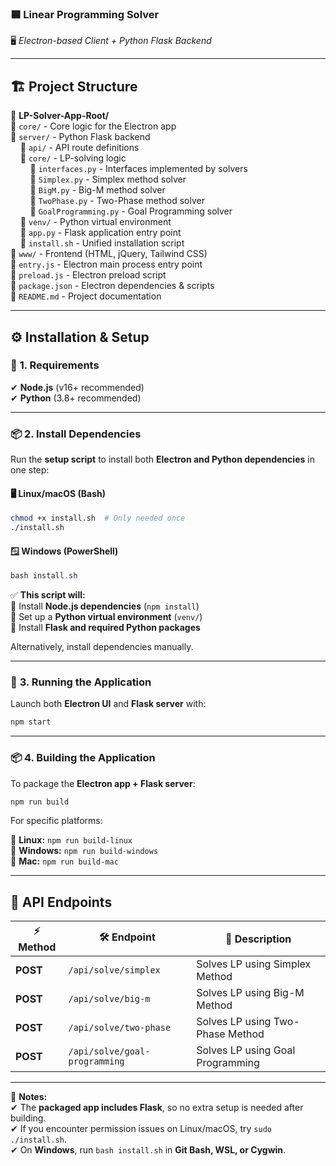 ### 🟦 **Linear Programming Solver**  
🖥️ *Electron-based Client + Python Flask Backend*  

---

## 🏗️ **Project Structure**  
📂 **LP-Solver-App-Root/**  
📁 `core/` - Core logic for the Electron app  
📁 `server/` - Python Flask backend  
&nbsp;&nbsp;&nbsp;&nbsp;📂 `api/` - API route definitions  
&nbsp;&nbsp;&nbsp;&nbsp;📂 `core/` - LP-solving logic  
&nbsp;&nbsp;&nbsp;&nbsp;&nbsp;&nbsp;&nbsp;&nbsp;📄 `interfaces.py` - Interfaces implemented by solvers  
&nbsp;&nbsp;&nbsp;&nbsp;&nbsp;&nbsp;&nbsp;&nbsp;📄 `Simplex.py` - Simplex method solver  
&nbsp;&nbsp;&nbsp;&nbsp;&nbsp;&nbsp;&nbsp;&nbsp;📄 `BigM.py` - Big-M method solver  
&nbsp;&nbsp;&nbsp;&nbsp;&nbsp;&nbsp;&nbsp;&nbsp;📄 `TwoPhase.py` - Two-Phase method solver  
&nbsp;&nbsp;&nbsp;&nbsp;&nbsp;&nbsp;&nbsp;&nbsp;📄 `GoalProgramming.py` - Goal Programming solver  
&nbsp;&nbsp;&nbsp;&nbsp;📂 `venv/` - Python virtual environment  
&nbsp;&nbsp;&nbsp;&nbsp;📄 `app.py` - Flask application entry point  
&nbsp;&nbsp;&nbsp;&nbsp;📄 `install.sh` - Unified installation script  
📁 `www/` - Frontend (HTML, jQuery, Tailwind CSS)  
📄 `entry.js` - Electron main process entry point  
📄 `preload.js` - Electron preload script  
📄 `package.json` - Electron dependencies & scripts  
📄 `README.md` - Project documentation  

---

## ⚙️ **Installation & Setup**  

### 📌 **1. Requirements**  
✔ **Node.js** (v16+ recommended)  
✔ **Python** (3.8+ recommended)  

---

### 📦 **2. Install Dependencies**  
Run the **setup script** to install both **Electron and Python dependencies** in one step:  

#### 🖥️ **Linux/macOS (Bash)**
```sh
chmod +x install.sh  # Only needed once
./install.sh
```

#### 🪟 **Windows (PowerShell)**
```powershell
bash install.sh
```

✅ **This script will:**  
🔹 Install **Node.js dependencies** (`npm install`)  
🔹 Set up a **Python virtual environment** (`venv/`)  
🔹 Install **Flask and required Python packages**  

Alternatively, install dependencies manually.

---

### 🚀 **3. Running the Application**  
Launch both **Electron UI** and **Flask server** with:  

```sh
npm start
```

---

### 📦 **4. Building the Application**  
To package the **Electron app + Flask server**:  

```sh
npm run build
```

For specific platforms:  

🔹 **Linux:** `npm run build-linux`  
🔹 **Windows:** `npm run build-windows`  
🔹 **Mac:** `npm run build-mac`  

---

## 🔌 **API Endpoints**  

| ⚡ Method | 🛠️ Endpoint | 📌 Description |
|----------|------------|----------------------------|
| **POST** | `/api/solve/simplex` | Solves LP using Simplex Method |
| **POST** | `/api/solve/big-m` | Solves LP using Big-M Method |
| **POST** | `/api/solve/two-phase` | Solves LP using Two-Phase Method |
| **POST** | `/api/solve/goal-programming` | Solves LP using Goal Programming |

---

📌 **Notes:**  
✔ The **packaged app includes Flask**, so no extra setup is needed after building.  
✔ If you encounter permission issues on Linux/macOS, try `sudo ./install.sh`.  
✔ On **Windows**, run `bash install.sh` in **Git Bash, WSL, or Cygwin**.